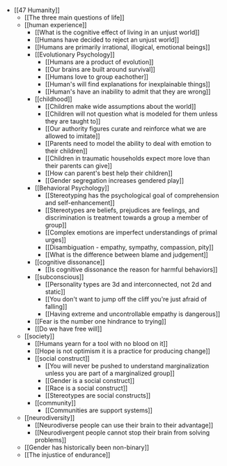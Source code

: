 - [[47 Humanity]]
	- [[The three main questions of life]]
	- [[human experience]]
		- [[What is the cognitive effect of living in an unjust world]]
		- [[Humans have decided to reject an unjust world]]
		- [[Humans are primarily irrational, illogical, emotional beings]]
		- [[Evolutionary Psychology]]
			- [[Humans are a product of evolution]]
			- [[Our brains are built around survival]]
			- [[Humans love to group eachother]]
			- [[Human's will find explanations for inexplainable things]]
			- [[Human's have an inability to admit that they are wrong]]
		- [[childhood]]
			- [[Children make wide assumptions about the world]]
			- [[Children will not question what is modeled for them unless they are taught to]]
			- [[Our authority figures curate and reinforce what we are allowed to imitate]]
			- [[Parents need to model the ability to deal with emotion to their children]]
			- [[Children in traumatic households expect more love than their parents can give]]
			- [[How can parent's best help their children]]
			- [[Gender segregation increases gendered play]]
		- [[Behavioral Psychology]]
			- [[Stereotyping has the psychological goal of comprehension and self-enhancement]]
			- [[Stereotypes are beliefs, prejudices are feelings, and discrimination is treatment towards a group a member of group]]
			- [[Complex emotions are imperfect understandings of primal urges]]
			- [[Disambiguation - empathy, sympathy, compassion, pity]]
			- [[What is the difference between blame and judgement]]
		- [[cognitive dissonance]]
			- [[Is cognitive dissonance the reason for harmful behaviors]]
		- [[subconscious]]
			- [[Personality types are 3d and interconnected, not 2d and static]]
			- [[You don't want to jump off the cliff you're just afraid of falling]]
			- [[Having extreme and uncontrollable empathy is dangerous]]
		- [[Fear is the number one hindrance to trying]]
		- [[Do we have free will]]
	- [[society]]
		- [[Humans yearn for a tool with no blood on it]]
		- [[Hope is not optimism it is a practice for producing change]]
		-  [[social construct]] 
			- [[You will never be pushed to understand marginalization unless you are part of a marginalized group]]
			- [[Gender is a social construct]]
			- [[Race is a social construct]]
			- [[Stereotypes are social constructs]]
		- [[community]]
			- [[Communities are support systems]]
	- [[neurodiversity]]
		- [[Neurodiverse people can use their brain to their advantage]]
		- [[Neurodivergent people cannot stop their brain from solving problems]]
	- [[Gender has historically been non-binary]]
	- [[The injustice of endurance]]